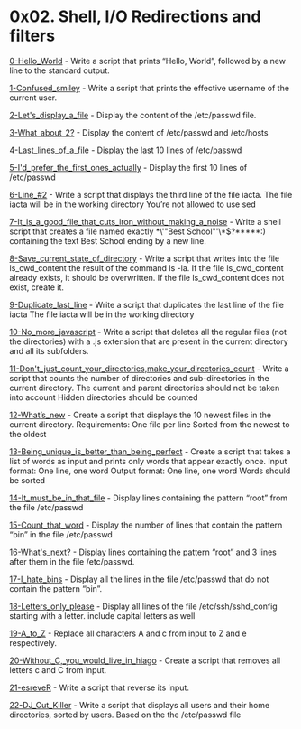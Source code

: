 # 0x02. Shell, I/O Redirections and filters
  
 [0-Hello_World](./0-Hello_World)  - Write a script that prints “Hello, World”, followed by a new line to the standard output. 
  
 [1-Confused_smiley](./1-Confused_smiley) - Write a script that prints the effective username of the current user.  
  
 [2-Let's_display_a_file](./2-Let's_display_a_file) - Display the content of the /etc/passwd file.
  
 [3-What_about_2?](./3-What_about_2?) - Display the content of /etc/passwd and /etc/hosts
  
 [4-Last_lines_of_a_file](./4-Last_lines_of_a_file) - Display the last 10 lines of /etc/passwd

 [5-I'd_prefer_the_first_ones_actually](./5-I'd_prefer_the_first_ones_actually) - Display the first 10 lines of /etc/passwd 
  
 [6-Line_#2](./6-Line_#2) - Write a script that displays the third line of the file iacta.
The file iacta will be in the working directory
You’re not allowed to use sed
  
 [7-It_is_a_good_file_that_cuts_iron_without_making_a_noise](./7-It_is_a_good_file_that_cuts_iron_without_making_a_noise) - Write a shell script that creates a file named exactly \*\\'"Best School"\'\\*$\?\*\*\*\*\*:) containing the text Best School ending by a new line.
  
 [8-Save_current_state_of_directory](./8-Save_current_state_of_directory) - Write a script that writes into the file ls_cwd_content the result of the command ls -la. If the file ls_cwd_content already exists, it should be overwritten. If the file ls_cwd_content does not exist, create it.

 [9-Duplicate_last_line](./Duplicate_last_line) - Write a script that duplicates the last line of the file iacta
The file iacta will be in the working directory

 [10-No_more_javascript](./10-No_more_javascript) - Write a script that deletes all the regular files (not the directories) with a .js extension that are present in the current directory and all its subfolders.  

 [11-Don't_just_count_your_directories,make_your_directories_count](./11-Don't_just_count_your_directories,make_your_directories_count) - Write a script that counts the number of directories and sub-directories in the current directory.
The current and parent directories should not be taken into account
Hidden directories should be counted  

 [12-What’s_new](./12-What’s_new) - Create a script that displays the 10 newest files in the current directory.
Requirements:
One file per line
Sorted from the newest to the oldest
  
 [13-Being_unique_is_better_than_being_perfect](./13-Being_unique_is_better_than_being_perfect) - Create a script that takes a list of words as input and prints only words that appear exactly once.
Input format: One line, one word
Output format: One line, one word
Words should be sorted

[14-It_must_be_in_that_file](./14-It_must_be_in_that_file) - Display lines containing the pattern “root” from the file /etc/passwd

[15-Count_that_word](./15-Count_that_word) - Display the number of lines that contain the pattern “bin” in the file /etc/passwd

[16-What's_next?](./16-What's_next?) - Display lines containing the pattern “root” and 3 lines after them in the file /etc/passwd.

[17-I_hate_bins](./17-I_hate_bins) - Display all the lines in the file /etc/passwd that do not contain the pattern “bin”.

[18-Letters_only_please](./18-Letters_only_please) - Display all lines of the file /etc/ssh/sshd_config starting with a letter.
include capital letters as well

[19-A_to_Z](./19-A_to_Z) - Replace all characters A and c from input to Z and e respectively.

[20-Without_C,_you_would_live_in_hiago](./20-Without_C,_you_would_live_in_hiago) - Create a script that removes all letters c and C from input.

[21-esreveR](./21-esreveR) - Write a script that reverse its input.

[22-DJ_Cut_Killer](./22-DJ_Cut_Killer) - Write a script that displays all users and their home directories, sorted by users.
Based on the the /etc/passwd file
